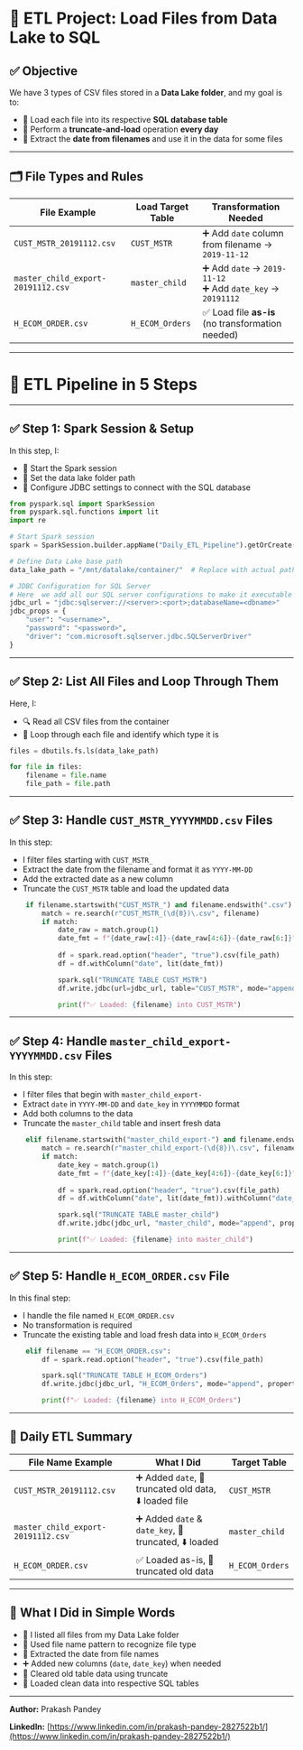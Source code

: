 # 📘 ETL Project: Load Files from Data Lake to SQL

## ✅ Objective

We have 3 types of CSV files stored in a **Data Lake folder**, and my goal is to:

* 🔄 Load each file into its respective **SQL database table**
* 🧹 Perform a **truncate-and-load** operation **every day**
* 📅 Extract the **date from filenames** and use it in the data for some files

---

## 🗂️ File Types and Rules

| File Example                       | Load Target Table | Transformation Needed                                        |
| ---------------------------------- | ----------------- | ------------------------------------------------------------ |
| `CUST_MSTR_20191112.csv`           | `CUST_MSTR`       | ➕ Add `date` column from filename → `2019-11-12`             |
| `master_child_export-20191112.csv` | `master_child`    | ➕ Add `date` → `2019-11-12`<br>➕ Add `date_key` → `20191112` |
| `H_ECOM_ORDER.csv`                 | `H_ECOM_Orders`   | ✅ Load file **as-is** (no transformation needed)             |

---

# 🧰 ETL Pipeline in 5 Steps

---

## ✅ Step 1: Spark Session & Setup

In this step, I:

* 🚀 Start the Spark session
* 📁 Set the data lake folder path
* 🔌 Configure JDBC settings to connect with the SQL database

```python
from pyspark.sql import SparkSession
from pyspark.sql.functions import lit
import re

# Start Spark session
spark = SparkSession.builder.appName("Daily_ETL_Pipeline").getOrCreate()

# Define Data Lake base path
data_lake_path = "/mnt/datalake/container/"  # Replace with actual path

# JDBC Configuration for SQL Server
# Here  we add all our SQL server configurations to make it executable 
jdbc_url = "jdbc:sqlserver://<server>:<port>;databaseName=<dbname>"
jdbc_props = {
    "user": "<username>",
    "password": "<password>",
    "driver": "com.microsoft.sqlserver.jdbc.SQLServerDriver"
}
```

---

## ✅ Step 2: List All Files and Loop Through Them

Here, I:

* 🔍 Read all CSV files from the container
* 📄 Loop through each file and identify which type it is

```python
files = dbutils.fs.ls(data_lake_path)

for file in files:
    filename = file.name
    file_path = file.path
```

---

## ✅ Step 3: Handle `CUST_MSTR_YYYYMMDD.csv` Files

In this step:

* I filter files starting with `CUST_MSTR_`
* Extract the date from the filename and format it as `YYYY-MM-DD`
* Add the extracted date as a new column
* Truncate the `CUST_MSTR` table and load the updated data

```python
    if filename.startswith("CUST_MSTR_") and filename.endswith(".csv"):
        match = re.search(r"CUST_MSTR_(\d{8})\.csv", filename)
        if match:
            date_raw = match.group(1)
            date_fmt = f"{date_raw[:4]}-{date_raw[4:6]}-{date_raw[6:]}"
            
            df = spark.read.option("header", "true").csv(file_path)
            df = df.withColumn("date", lit(date_fmt))

            spark.sql("TRUNCATE TABLE CUST_MSTR")
            df.write.jdbc(url=jdbc_url, table="CUST_MSTR", mode="append", properties=jdbc_props)

            print(f"✅ Loaded: {filename} into CUST_MSTR")
```

---

## ✅ Step 4: Handle `master_child_export-YYYYMMDD.csv` Files

In this step:

* I filter files that begin with `master_child_export-`
* Extract `date` in `YYYY-MM-DD` and `date_key` in `YYYYMMDD` format
* Add both columns to the data
* Truncate the `master_child` table and insert fresh data

```python
    elif filename.startswith("master_child_export-") and filename.endswith(".csv"):
        match = re.search(r"master_child_export-(\d{8})\.csv", filename)
        if match:
            date_key = match.group(1)
            date_fmt = f"{date_key[:4]}-{date_key[4:6]}-{date_key[6:]}"
            
            df = spark.read.option("header", "true").csv(file_path)
            df = df.withColumn("date", lit(date_fmt)).withColumn("date_key", lit(date_key))

            spark.sql("TRUNCATE TABLE master_child")
            df.write.jdbc(jdbc_url, "master_child", mode="append", properties=jdbc_props)

            print(f"✅ Loaded: {filename} into master_child")
```

---

## ✅ Step 5: Handle `H_ECOM_ORDER.csv` File

In this final step:

* I handle the file named `H_ECOM_ORDER.csv`
* No transformation is required
* Truncate the existing table and load fresh data into `H_ECOM_Orders`

```python
    elif filename == "H_ECOM_ORDER.csv":
        df = spark.read.option("header", "true").csv(file_path)

        spark.sql("TRUNCATE TABLE H_ECOM_Orders")
        df.write.jdbc(jdbc_url, "H_ECOM_Orders", mode="append", properties=jdbc_props)

        print(f"✅ Loaded: {filename} into H_ECOM_Orders")
```

---

## 📌 Daily ETL Summary

| File Name Example                  | What I Did                                            | Target Table    |
| ---------------------------------- | ----------------------------------------------------- | --------------- |
| `CUST_MSTR_20191112.csv`           | ➕ Added `date`, 🧹 truncated old data, ⬇️ loaded file | `CUST_MSTR`     |
| `master_child_export-20191112.csv` | ➕ Added `date` & `date_key`, 🧹 truncated, ⬇️ loaded  | `master_child`  |
| `H_ECOM_ORDER.csv`                 | ✅ Loaded as-is, 🧹 truncated old data                 | `H_ECOM_Orders` |

---

## 🧠 What I Did in Simple Words

* 📁 I listed all files from my Data Lake folder
* 🧠 Used file name pattern to recognize file type
* 📅 Extracted the date from file names
* ➕ Added new columns (`date`, `date_key`) when needed
* 🧹 Cleared old table data using truncate
* 💾 Loaded clean data into respective SQL tables

---

**Author:** Prakash Pandey

**LinkedIn:** [https://www.linkedin.com/in/prakash-pandey-2827522b1/](https://www.linkedin.com/in/prakash-pandey-2827522b1/)
